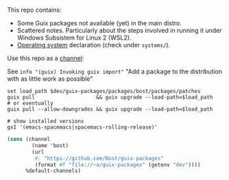 This repo contains:

* Some Guix packages not available (yet) in the main distro.
* Scattered notes. Particularly about the steps involved in running it under
  Windows Subsistem for Linux 2 (WSL2).
* [Operating system](https://guix.gnu.org/manual/en/html_node/Using-the-Configuration-System.html)
  declaration (check under `systems/`).

Use this repo as a [channel](https://guix.gnu.org/manual/en/html_node/Channels.html):

See `info "(guix) Invoking guix import"`
"Add a package to the distribution with as little work as possible"

```fish
set load_path $dev/guix-packages/packages/bost/packages/patches
guix pull                    && guix upgrade --load-path=$load_path
# or eventually
guix pull --allow-downgrades && guix upgrade --load-path=$load_path

# show installed versions
gxI '(emacs-spacemacs|spacemacs-rolling-release)'
```

``` scheme
(cons (channel
        (name 'bost)
        (url
         #; "https://github.com/Bost/guix-packages"
         (format #f "file://~a/guix-packages" (getenv "dev"))))
      %default-channels)
```
